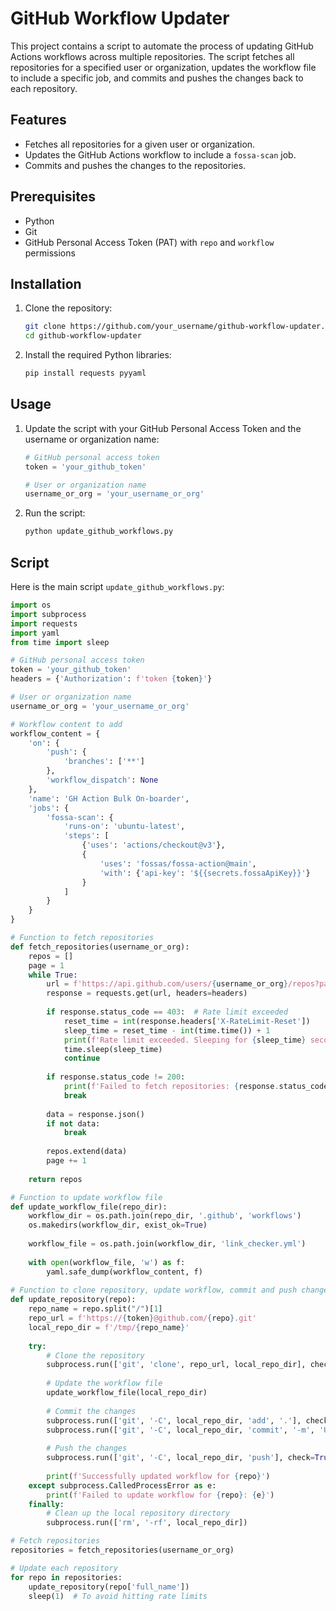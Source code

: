# GitHub Workflow Updater

This project contains a script to automate the process of updating GitHub Actions workflows across multiple repositories. The script fetches all repositories for a specified user or organization, updates the workflow file to include a specific job, and commits and pushes the changes back to each repository.

## Features

- Fetches all repositories for a given user or organization.
- Updates the GitHub Actions workflow to include a `fossa-scan` job.
- Commits and pushes the changes to the repositories.

## Prerequisites

- Python
- Git
- GitHub Personal Access Token (PAT) with `repo` and `workflow` permissions

## Installation

1. Clone the repository:

    ```sh
    git clone https://github.com/your_username/github-workflow-updater.git
    cd github-workflow-updater
    ```

2. Install the required Python libraries:

    ```sh
    pip install requests pyyaml
    ```

## Usage

1. Update the script with your GitHub Personal Access Token and the username or organization name:

    ```python
    # GitHub personal access token
    token = 'your_github_token'

    # User or organization name
    username_or_org = 'your_username_or_org'
    ```

2. Run the script:

    ```sh
    python update_github_workflows.py
    ```

## Script

Here is the main script `update_github_workflows.py`:

```python
import os
import subprocess
import requests
import yaml
from time import sleep

# GitHub personal access token
token = 'your_github_token'
headers = {'Authorization': f'token {token}'}

# User or organization name
username_or_org = 'your_username_or_org'

# Workflow content to add
workflow_content = {
    'on': {
        'push': {
            'branches': ['**']
        },
        'workflow_dispatch': None
    },
    'name': 'GH Action Bulk On-boarder',
    'jobs': {
        'fossa-scan': {
            'runs-on': 'ubuntu-latest',
            'steps': [
                {'uses': 'actions/checkout@v3'},
                {
                    'uses': 'fossas/fossa-action@main',
                    'with': {'api-key': '${{secrets.fossaApiKey}}'}
                }
            ]
        }
    }
}

# Function to fetch repositories
def fetch_repositories(username_or_org):
    repos = []
    page = 1
    while True:
        url = f'https://api.github.com/users/{username_or_org}/repos?page={page}&per_page=100'
        response = requests.get(url, headers=headers)
        
        if response.status_code == 403:  # Rate limit exceeded
            reset_time = int(response.headers['X-RateLimit-Reset'])
            sleep_time = reset_time - int(time.time()) + 1
            print(f'Rate limit exceeded. Sleeping for {sleep_time} seconds.')
            time.sleep(sleep_time)
            continue
        
        if response.status_code != 200:
            print(f'Failed to fetch repositories: {response.status_code}')
            break
        
        data = response.json()
        if not data:
            break
        
        repos.extend(data)
        page += 1
        
    return repos

# Function to update workflow file
def update_workflow_file(repo_dir):
    workflow_dir = os.path.join(repo_dir, '.github', 'workflows')
    os.makedirs(workflow_dir, exist_ok=True)
    
    workflow_file = os.path.join(workflow_dir, 'link_checker.yml')
    
    with open(workflow_file, 'w') as f:
        yaml.safe_dump(workflow_content, f)
    
# Function to clone repository, update workflow, commit and push changes
def update_repository(repo):
    repo_name = repo.split("/")[1]
    repo_url = f'https://{token}@github.com/{repo}.git'
    local_repo_dir = f'/tmp/{repo_name}'
    
    try:
        # Clone the repository
        subprocess.run(['git', 'clone', repo_url, local_repo_dir], check=True)
        
        # Update the workflow file
        update_workflow_file(local_repo_dir)
        
        # Commit the changes
        subprocess.run(['git', '-C', local_repo_dir, 'add', '.'], check=True)
        subprocess.run(['git', '-C', local_repo_dir, 'commit', '-m', 'Update GitHub Actions workflow for Fossa scan'], check=True)
        
        # Push the changes
        subprocess.run(['git', '-C', local_repo_dir, 'push'], check=True)
        
        print(f'Successfully updated workflow for {repo}')
    except subprocess.CalledProcessError as e:
        print(f'Failed to update workflow for {repo}: {e}')
    finally:
        # Clean up the local repository directory
        subprocess.run(['rm', '-rf', local_repo_dir])

# Fetch repositories
repositories = fetch_repositories(username_or_org)

# Update each repository
for repo in repositories:
    update_repository(repo['full_name'])
    sleep(1)  # To avoid hitting rate limits
